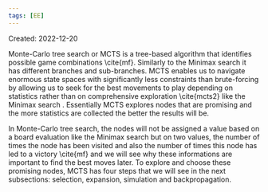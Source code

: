 ```yaml
---
tags: [EE] 
---
```

Created: 2022-12-20

Monte-Carlo tree search or MCTS is a tree-based algorithm that identifies possible game combinations \cite{mf}. Similarly to the Minimax search it has different branches and sub-branches. MCTS enables us to navigate enormous state spaces with significantly less constraints than brute-forcing by allowing us to seek for the best movements to play depending on statistics rather than on comprehensive exploration \cite{mcts2} like the Minimax search . Essentially MCTS explores nodes that are promising and the more statistics are collected the better the results will be.

In Monte-Carlo tree search, the nodes will not be assigned a value based on a board evaluation like the Minimax search but on two values, the number of times the node has been visited and also the number of times this node has led to a victory \cite{mf} and we will see why these informations are important to find the best moves later. To explore and choose these promising nodes, MCTS has four steps that we will see in the next subsections: selection, expansion, simulation and backpropagation.

